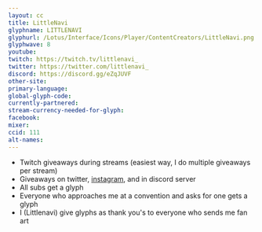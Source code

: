 ```yaml
---
layout: cc
title: LittleNavi
glyphname: LITTLENAVI
glyphurl: /Lotus/Interface/Icons/Player/ContentCreators/LittleNavi.png
glyphwave: 8
youtube:
twitch: https://twitch.tv/littlenavi_
twitter: https://twitter.com/littlenavi_
discord: https://discord.gg/eZqJUVF
other-site:
primary-language:
global-glyph-code:
currently-partnered:
stream-currency-needed-for-glyph:
facebook:
mixer:
ccid: 111
alt-names:
---
```

* Twitch giveaways during streams (easiest way, I do multiple giveaways per stream)
* Giveaways on twitter, [instagram](https://www.instagram.com/littlenavi), and in discord server
* All subs get a glyph
* Everyone who approaches me at a convention and asks for one gets a glyph
* I (Littlenavi) give glyphs as thank you's to everyone who sends me fan art
